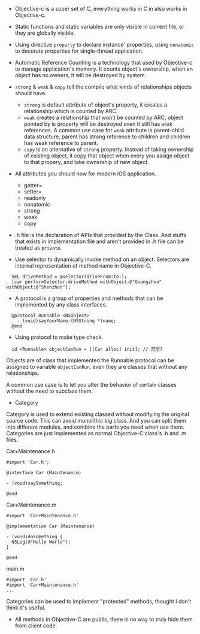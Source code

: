 * Objective-c is a super set of C, everything works in C in also works in Objective-c.

* Static functions and static variables are only visible in current file, or they are globally visible.

* Using directive `property` to declare instance' properties, using `nonatomic` to decorate properties for single-thread application.

* Automatic Reference Counting is a technology that used by Objective-c to manage application's memory. It counts
   object's ownership, when an object has no owners, it will be destroyed by system.

* `strong` & `weak` & `copy` tell the compile what kinds of relationships objects should have.
  
  - `strong` is default attribute of object's property, it creates a relationship which is counted by ARC.
  - `weak` creates a relationship that won't be counted by ARC, object pointed by is property will be destroyed
    even it still has `weak` references. A common use case for `weak` attribute is parent-child data structure, parent
    has strong reference to children and children has weak reference to parent.
  - `copy` is an alternative of `strong` property. Instead of taking ownership of existing object, it copy that object
    when every you assign object to that propery, and take ownership of new object.

* All attributes you should now for modern iOS application.

  - getter=
  - setter=
  - readonly
  - nonatomic
  - strong
  - weak
  - copy

* .h file is the declaration of APIs that provided by the Class. And stuffs that exists in implementation file and
  aren't provided in .h file can be treated as `private`.

* Use selector to dynamically invoke method on an object. Selectors are internal representation of method name in
  Objective-C.

```
  SEL driveMethod = @selector(driveFrom:to:);
  [car performSelector:driveMethod withObject:@"Guangzhou" withObject:@"Shenzhen"];
```

* A protocol is a group of properties and methods that can be implemented by any class interfaces. 

```
  @protocol Runnable <NSObject>
    - (void)sayYourName:(NSString *)name;
  @end
```

* Using protocol to make type check.

```
  id <Runnable> objectCanRun = [[Car alloc] init]; // 范型?
```

Objects are of class that implemented the Runnable protocol can be assigned to variable `objectCanRun`, even they are
classes that without any relationships.

A common use case is to let you alter the behavior of certain classes without the need to subclass them.

* Category

Category is used to extend existing classed without modifying the original source code. This can avoid monolithic big
class. And you can split them into different modules, and combine the parts you need when use them. Categories are just
implemented as normal Objective-C class's .h and .m files.

Car+Maintenance.h
```
#import 'Car.h';

@interface Car (Maintenance)

- (void)saySomething;

@end

```

Car+Maintenance.m
```
#import 'Car+Maintenance.h'

@implementation Car (Maintenance)

- (void)doSomething {
  NSLog(@"Hello World");
}

@end
```

main.m
```
#import 'Car.h'
#import 'Car+Maintenance.h'
...
```

Categories can be used to implement "protected" methods, thought I don't think it's useful.

* All methods in Objective-C are public, there is no way to truly hide them from client code.

